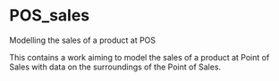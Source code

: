 # POS_sales
Modelling the sales of a product at POS

This contains a work aiming to model the sales of a product at Point of Sales with data on the surroundings of the Point of Sales.
